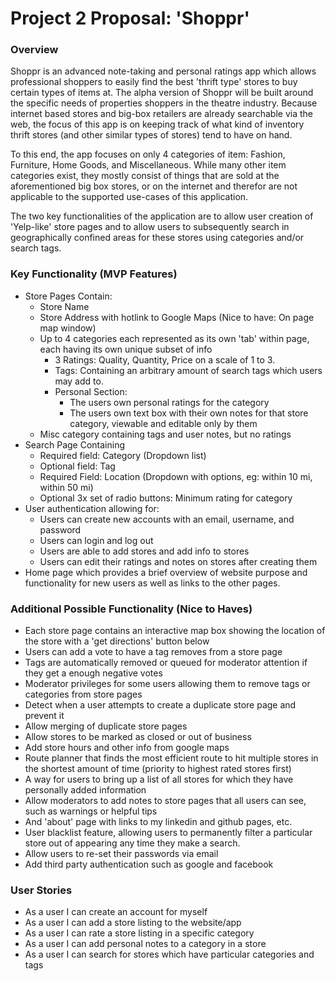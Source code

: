 # Project 2 Proposal: 'Shoppr'

### Overview

Shoppr is an advanced note-taking and personal ratings app which allows professional shoppers to easily find the best 'thrift type' stores to buy certain types of items at. The alpha version of Shoppr will be built around the specific needs of properties shoppers in the theatre industry. Because internet based stores and big-box retailers are already searchable via the web, the focus of this app is on keeping track of what kind of inventory thrift stores (and other similar types of stores) tend to have on hand. 

To this end, the app focuses on only 4 categories of item: Fashion, Furniture, Home Goods, and Miscellaneous. While many other item categories exist, they mostly consist of things that are sold at the aforementioned big box stores, or on the internet and therefor are not applicable to the supported use-cases of this application. 

The two key functionalities of the application are to allow user creation of 'Yelp-like' store pages and to allow users to subsequently search in geographically confined areas for these stores using categories and/or search tags. 

### Key Functionality (MVP Features)

* Store Pages Contain:
  * Store Name
  * Store Address with hotlink to Google Maps (Nice to have: On page map window)
  * Up to 4 categories each represented as its own 'tab' within page, each having its own unique subset of info
    * 3 Ratings: Quality, Quantity, Price on a scale of 1 to 3. 
    * Tags: Containing an arbitrary amount of search tags which users may add to. 
    * Personal Section:
      * The users own personal ratings for the category 
      * The users own text box with their own notes for that store category, viewable and editable only by them
  * Misc category containing tags and user notes, but no ratings 
* Search Page Containing
  * Required field: Category (Dropdown list)
  * Optional field: Tag
  * Required Field: Location (Dropdown with options, eg: within 10 mi, within 50 mi)
  * Optional 3x set of radio buttons: Minimum rating for category 
* User authentication allowing for:
  * Users can create new accounts with an email, username, and password
  * Users can login and log out
  * Users are able to add stores and add info to stores
  * Users can edit their ratings and notes on stores after creating them
* Home page which provides a brief overview of website purpose and functionality for new users as well as links to the other pages.

### Additional Possible Functionality (Nice to Haves)

* Each store page contains an interactive map box showing the location of the store with a 'get directions' button below
* Users can add a vote to have a tag removes from a store page
* Tags are automatically removed or queued for moderator attention if they get a enough negative votes 
* Moderator privileges for some users allowing them to remove tags or categories from store pages
* Detect when a user attempts to create a duplicate store page and prevent it
* Allow merging of duplicate store pages 
* Allow stores to be marked as closed or out of business 
* Add store hours and other info from google maps
* Route planner that finds the most efficient route to hit multiple stores in the shortest amount of time (priority to highest rated stores first)
* A way for users to bring up a list of all stores for which they have personally added information
* Allow moderators to add notes to store pages that all users can see, such as warnings or helpful tips
* And 'about' page with links to my linkedin and github pages, etc.
* User blacklist feature, allowing users to permanently filter a particular store out of appearing any time they make a search.
* Allow users to re-set their passwords via email
* Add third party authentication such as google and facebook

### User Stories

* As a user I can create an account for myself
* As a user I can add a store listing to the website/app
* As a user I can rate a store listing in a specific category 
* As a user I can add personal notes to a category in a store
* As a user I can search for stores which have particular categories and tags